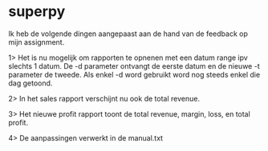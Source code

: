 # superpy

Ik heb de volgende dingen aangepaast aan de hand van de feedback op mijn assignment.

1> Het is nu mogelijk om rapporten te opnenen met een datum range ipv slechts 1 datum.
De -d parameter ontvangt de eerste datum en de nieuwe -t parameter de tweede.
Als enkel -d word gebruikt word nog steeds enkel die dag getoond.

2> In het sales rapport verschijnt nu ook de total revenue.

3> Het nieuwe profit rapport toont de total revenue, margin, loss, en total profit.

4> De aanpassingen verwerkt in de manual.txt
